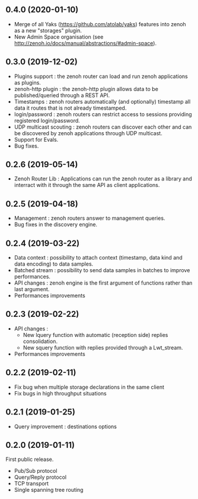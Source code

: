 ## 0.4.0 (2020-01-10)
 - Merge of all Yaks (https://github.com/atolab/yaks) features into zenoh as a new "storages" plugin.
 - New Admin Space organisation (see http://zenoh.io/docs/manual/abstractions/#admin-space).

## 0.3.0 (2019-12-02)

- Plugins support : the zenoh router can load and run zenoh applications as plugins.
- zenoh-http plugin : the zenoh-http plugin allows data to be published/queried through a REST API.
- Timestamps : zenoh routers automatically (and optionally) timestamp all data it routes that is not already timestamped.
- login/password : zenoh routers can restrict access to sessions providing registered login/password.
- UDP multicast scouting : zenoh routers can discover each other and can be discovered by zenoh applications through UDP multicast. 
- Support for Evals.
- Bug fixes.

## 0.2.6 (2019-05-14)

- Zenoh Router Lib : Applications can run the zenoh router as a library and interract with it through the same API as client applications.

## 0.2.5 (2019-04-18)

- Management : zenoh routers answer to management queries.
- Bug fixes in the discovery engine.

## 0.2.4 (2019-03-22)

- Data context : possibility to attach context (timestamp, data kind and data encoding) to data samples.
- Batched stream : possibility to send data samples in batches to improve performances.
- API changes : zenoh engine is the first argument of functions rather than last argument.
- Performances improvements

## 0.2.3 (2019-02-22)

- API changes : 
    - New lquery function with automatic (reception side) replies consolidation.
    - New squery function with replies provided through a Lwt_stream.
- Performances improvements

## 0.2.2 (2019-02-11)

- Fix bug when multiple storage declarations in the same client
- Fix bugs in high throughput situations

## 0.2.1 (2019-01-25)

- Query improvement : destinations options

## 0.2.0 (2019-01-11)

First public release.

- Pub/Sub protocol
- Query/Reply protocol
- TCP transport 
- Single spanning tree routing
